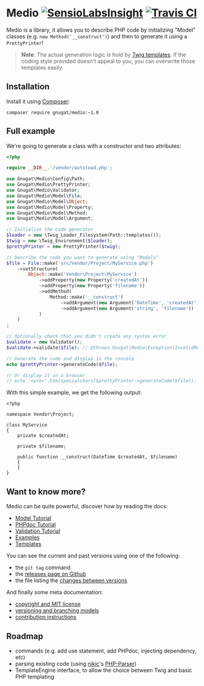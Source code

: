 # Medio [![SensioLabsInsight](https://insight.sensiolabs.com/projects/87bf291f-affa-4383-b281-c0dc5aa7d592/mini.png)](https://insight.sensiolabs.com/projects/87bf291f-affa-4383-b281-c0dc5aa7d592) [![Travis CI](https://travis-ci.org/gnugat/medio.png)](https://travis-ci.org/gnugat/medio)

Medio is a library, it allows you to describe PHP code by initializing "Model" classes
(e.g. `new Method('__construct')`) and then to generate it using a `PrettyPrinter`!

> **Note**: The actual generation logic is hold by [Twig templates](http://twig.sensiolabs.org/).
> If the coding style provided doesn't appeal to you, you can overwrite those templates easily.

## Installation

Install it using [Composer](https://getcomposer.org/download):

    composer require gnugat/medio:~1.0

## Full example

We're going to generate a class with a constructor and two attributes:

```php
<?php

require __DIR__.'/vendor/autoload.php';

use Gnugat\Medio\Config\Path;
use Gnugat\Medio\PrettyPrinter;
use Gnugat\Medio\Validator;
use Gnugat\Medio\Model\File;
use Gnugat\Medio\Model\Object;
use Gnugat\Medio\Model\Property;
use Gnugat\Medio\Model\Method;
use Gnugat\Medio\Model\Argument;

// Initialize the code generator
$loader = new \Twig_Loader_Filesystem(Path::templates());
$twig = new \Twig_Environment($loader);
$prettyPrinter = new PrettyPrinter($twig);

// Describe the code you want to generate using "Models"
$file = File::make('src/Vendor/Project/MyService.php')
    ->setStructure(
        Object::make('Vendor\Project\MyService')
            ->addProperty(new Property('createdAt'))
            ->addProperty(new Property('filename'))
            ->addMethod(
                Method::make('__construct')
                    ->addArgument(new Argument('DateTime', 'createdAt'))
                    ->addArgument(new Argument('string', 'filename'))
            )
    )
;

// Optionally check that you didn't create any syntax error
$validate = new Validator();
$validate->validate($file); // @throws Gnugat\Medio\Exception\InvalidModelException

// Generate the code and display in the console
echo $prettyPrinter->generateCode($file);

// Or display it in a browser
// echo '<pre>'.htmlspecialchars($prettyPrinter->generateCode($file)).'</pre>';
```

With this simple example, we get the following output:

```
<?php

namespace Vendor\Project;

class MyService
{
    private $createdAt;

    private $filename;

    public function __construct(DateTime $createdAt, $filename)
    {
    }
}
```

## Want to know more?

Medio can be quite powerful, discover how by reading the docs:

* [Model Tutorial](doc/01-model-tutorial.md)
* [PHPdoc Tutorial](doc/02-phpdoc-tutorial.md)
* [Validation Tutorial](doc/03-validation-tutorial.md)
* [Examples](doc/04-examples.md)
* [Templates](doc/05-templates.md)

You can see the current and past versions using one of the following:

* the `git tag` command
* the [releases page on Github](https://github.com/gnugat/medio/releases)
* the file listing the [changes between versions](CHANGELOG.md)

And finally some meta documentation:

* [copyright and MIT license](LICENSE)
* [versioning and branching models](VERSIONING.md)
* [contribution instructions](CONTRIBUTING.md)

## Roadmap

* commands (e.g. add use statement, add PHPdoc, injecting dependency, etc)
* parsing existing code (using [nikic](http://nikic.github.io/aboutMe.html)'s [PHP-Parser](https://github.com/nikic/PHP-Parser))
* TemplateEngine interface, to allow the choice between Twig and basic PHP templating
